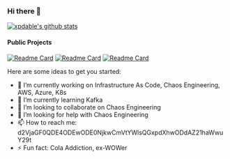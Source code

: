 ### Hi there 👋

[![xpdable's github stats](https://github-readme-stats.vercel.app/api?username=xpdable&theme=vue&private=true)](https://github.com/xpdable)

#### Public Projects

[![Readme Card](https://github-readme-stats.vercel.app/api/pin/?username=xpdable&repo=chaostoolkit-saltstack)](https://github.com/chaostoolkit-incubator/chaostoolkit-saltstack)
[![Readme Card](https://github-readme-stats.vercel.app/api/pin/?username=xpdable&repo=chaostoolkit-azure)](https://github.com/chaostoolkit-incubator/chaostoolkit-azure)
[![Readme Card](https://github-readme-stats.vercel.app/api/pin/?username=xpdable&repo=chaostoolkit-aws)](https://github.com/chaostoolkit-incubator/chaostoolkit-aws)

Here are some ideas to get you started:

- 🔭 I’m currently working on Infrastructure As Code, Chaos Engineering, AWS, Azure, K8s
- 🌱 I’m currently learning Kafka
- 👯 I’m looking to collaborate on Chaos Engineering
- 🤔 I’m looking for help with Chaos Engineering
- 📫 How to reach me: d2VjaGF0QDE4ODEwODE0NjkwCmVtYWlsQGxpdXhwODdAZ21haWwuY29t
- ⚡ Fun fact: Cola Addiction, ex-WOWer


